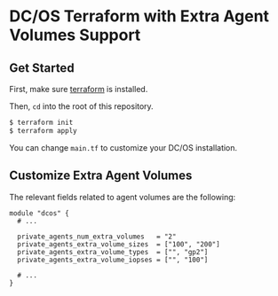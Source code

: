 # DC/OS Terraform with Extra Agent Volumes Support

## Get Started

First, make sure [terraform](https://docs.mesosphere.com/1.12/installing/evaluation/aws/#install-terraform) is installed.

Then, `cd` into the root of this repository.

```bash
$ terraform init
$ terraform apply
```

You can change `main.tf` to customize your DC/OS installation.

## Customize Extra Agent Volumes

The relevant fields related to agent volumes are the following:

```hcl
module "dcos" {
  # ...

  private_agents_num_extra_volumes   = "2"
  private_agents_extra_volume_sizes  = ["100", "200"]
  private_agents_extra_volume_types  = ["", "gp2"]
  private_agents_extra_volume_iopses = ["", "100"]

  # ...
}
```
